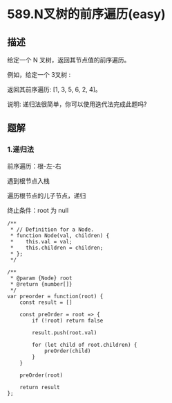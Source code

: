# 589.N叉树的前序遍历(easy)

## 描述

给定一个 N 叉树，返回其节点值的前序遍历。

例如，给定一个 3叉树 :

返回其前序遍历: [1, 3, 5, 6, 2, 4]。

说明: 递归法很简单，你可以使用迭代法完成此题吗?

## 题解

### 1.递归法

前序遍历：根-左-右

遇到根节点入栈

遍历根节点的儿子节点，递归

终止条件：root 为 null

```
/**
 * // Definition for a Node.
 * function Node(val, children) {
 *    this.val = val;
 *    this.children = children;
 * };
 */

/**
 * @param {Node} root
 * @return {number[]}
 */
var preorder = function(root) {
    const result = []

    const preOrder = root => {
        if (!root) return false

        result.push(root.val)

        for (let child of root.children) {
            preOrder(child)
        }
    }

    preOrder(root)

    return result
};
```